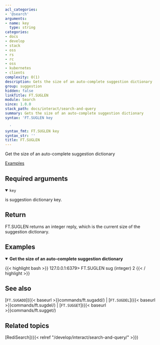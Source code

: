 ```yaml
---
acl_categories:
- '@search'
arguments:
- name: key
  type: string
categories:
- docs
- develop
- stack
- oss
- rs
- rc
- oss
- kubernetes
- clients
complexity: O(1)
description: Gets the size of an auto-complete suggestion dictionary
group: suggestion
hidden: false
linkTitle: FT.SUGLEN
module: Search
since: 1.0.0
stack_path: docs/interact/search-and-query
summary: Gets the size of an auto-complete suggestion dictionary
syntax: 'FT.SUGLEN key

  '
syntax_fmt: FT.SUGLEN key
syntax_str: ''
title: FT.SUGLEN
---
```


Get the size of an auto-complete suggestion dictionary

[Examples](#examples)

## Required arguments

<details open>
<summary><code>key</code></summary>

is suggestion dictionary key.
</details>

## Return

FT.SUGLEN returns an integer reply, which is the current size of the suggestion dictionary.

## Examples

<details open>
<summary><b>Get the size of an auto-complete suggestion dictionary</b></summary>

{{< highlight bash >}}
127.0.0.1:6379> FT.SUGLEN sug
(integer) 2
{{< / highlight >}}
</details>

## See also

[`FT.SUGADD`]({{< baseurl >}}commands/ft.sugadd/) | [`FT.SUGDEL`]({{< baseurl >}}commands/ft.sugdel/) | [`FT.SUGGET`]({{< baseurl >}}commands/ft.sugget/) 

## Related topics

[RediSearch]({{< relref "/develop/interact/search-and-query/" >}})